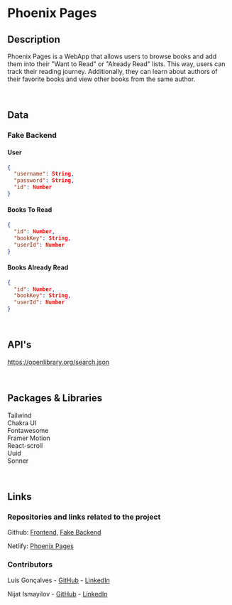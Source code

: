 # Phoenix Pages

## Description

Phoenix Pages is a WebApp that allows users to browse books and add them into their "Want to Read" or "Already Read" lists. This way, users can track their reading journey. Additionally, they can learn about authors of their favorite books and view other books from the same author.

<br>

## Data

### Fake Backend

#### User

```json
{
  "username": String,
  "password": String,
  "id": Number
}

```

#### Books To Read

```json
{
  "id": Number,
  "bookKey": String,
  "userId": Number
}

```

#### Books Already Read

```json
{
  "id": Number,
  "bookKey": String,
  "userId": Number
}

```

<br>

## API's

https://openlibrary.org/search.json

<br>

## Packages & Libraries

Tailwind
<br/>
Chakra UI
<br/>
Fontawesome
<br/>
Framer Motion
<br/>
React-scroll
<br/>
Uuid
<br/>
Sonner
<br/>

<br>

## Links

### Repositories and links related to the project

Github: [Frontend,](https://github.com/nijat21/phoenix_pages)
[Fake Backend](https://github.com/luigoncalves/json-server-backend)
<br/>

Netlify: [Phoenix Pages](https://phoenix-pages.netlify.app/)

### Contributors

Luís Gonçalves - [GitHub](https://github.com/luigoncalves) - [LinkedIn](https://www.linkedin.com/in/luis-dearaujo-goncalves/)

Nijat Ismayilov - [GitHub](https://github.com/nijat21) - [LinkedIn](https://www.linkedin.com/in/nijat-ismayilov/)
